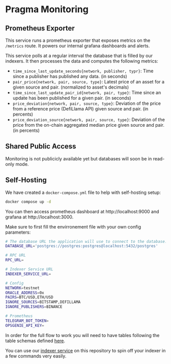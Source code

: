 # Pragma Monitoring

## Prometheus Exporter

This service runs a prometheus exporter that exposes metrics on the `/metrics` route.
It powers our internal grafana dashboards and alerts.

This service polls at a regular interval the database that is filled by our indexers.
It then processes the data and computes the following metrics:

- `time_since_last_update_seconds{network, publisher, typr}`: Time since a publisher has published any data. (in seconds)
- `pair_price{network, pair, source, type}`: Latest price of an asset for a given source and pair. (normalized to asset's decimals)
- `time_since_last_update_pair_id{network, pair, type}`: Time since an update has been published for a given pair. (in seconds)
- `price_deviation{network, pair, source, type}`: Deviation of the price from a reference price (DefiLlama API) given source and pair. (in percents)
- `price_deviation_source{network, pair, source, type}`: Deviation of the price from the on-chain aggregated median price given source and pair. (in percents)

## Shared Public Access

Monitoring is not publicicly available yet but databases will soon be in read-only mode.

## Self-Hosting

We have created a `docker-compose.yml` file to help with self-hosting setup:

```bash
docker compose up -d
```

You can then access prometheus dashboard at http://localhost:9000 and grafana at http://localhost:3000.

Make sure to first fill the envirronement file with your own config parameters:

```bash
# The database URL the application will use to connect to the database.
DATABASE_URL='postgres://postgres:postgres@localhost:5432/postgres'

# RPC URL
RPC_URL=

# Indexer Service URL
INDEXER_SERVICE_URL=

# Config
NETWORK=testnet
ORACLE_ADDRESS=0x
PAIRS=BTC/USD,ETH/USD
IGNORE_SOURCES=BITSTAMP,DEFILLAMA
IGNORE_PUBLISHERS=BINANCE

# Prometheus
TELEGRAM_BOT_TOKEN=
OPSGENIE_API_KEY=
```

In order for the full flow to work you will need to have tables following the table schemas defined <a href="src/schema.rs">here</a>.

You can use our [indexer service](https://github.com/Astraly-Labs/indexer-service) on this repository to spin off your indexer in a few commands very easily.
